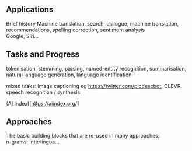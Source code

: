 ## Applications
Brief history
Machine translation, search, dialogue, machine translation, recommendations, spelling correction, sentiment analysis  
Google, Siri...

## Tasks and Progress
tokenisation, stemming, parsing, named-entity recognition, summarisation, natural language generation, language identification

mixed tasks: image captioning eg https://twitter.com/picdescbot, CLEVR, speech recognition / synthesis

(AI Index)[https://aiindex.org/]

## Approaches  
The basic building blocks that are re-used in many approaches:  
n-grams, interlingua...

